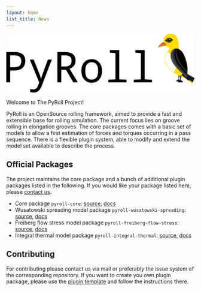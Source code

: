 ```yaml
---
layout: home  
list_title: News
---
```


![PyRoll Banner](img/pyroll_banner.svg)

Welcome to The PyRoll Project!

PyRoll is an OpenSource rolling framework, aimed to provide a fast and extensible base for rolling simulation. The
current focus lies on groove rolling in elongation grooves. The core packages comes with a basic set of models to allow
a first estimation of forces and torques occurring in a pass sequence. There is a flexible plugin system, able to modify
and extend the model set available to describe the process.

## Official Packages

The project maintains the core package and a bunch of additional plugin packages listed in the following. If you would
like your package listed here, please [contact us](mailto:kalibrierzentrum@imf.tu-freiberg.de).

- Core package `pyroll-core`: [source](https://github.com/pyroll-project/pyroll-core), [docs](https://pyroll.readthedocs.io/)
- Wusatowski spreading model package `pyroll-wusatowski-spreading`: [source](https://github.com/pyroll-project/pyroll-wusatowski-spreading), [docs](https://github.com/pyroll-project/pyroll-wusatowski-spreading/blob/main/docs/docs.pdf)
- Freiberg flow stress model package `pyroll-freiberg-flow-stress`: [source](https://github.com/pyroll-project/pyroll-freiberg-flow-stress), [docs](modules/pyroll-freiberg-flow-stress/docs/index.md)
- Integral thermal model package `pyroll-integral-thermal`: [source](https://github.com/pyroll-project/pyroll-integral-thermal), [docs](modules/pyroll-integral-thermal/docs/docs.md)


## Contributing

For contributing please contact us via mail or preferably the issue system of the corresponding repository. If you want
to create you own plugin package, please use
the [plugin template](https://github.com/pyroll-project/pyroll-plugin-template) and follow the instructions there.